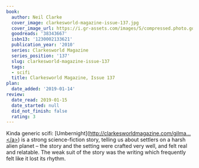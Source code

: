 ```yaml
---
book:
  author: Neil Clarke
  cover_image: clarkesworld-magazine-issue-137.jpg
  cover_image_url: https://i.gr-assets.com/images/S/compressed.photo.goodreads.com/books/1517727674l/38343667._SX98_.jpg
  goodreads: '38343667'
  isbn13: '1230002133621'
  publication_year: '2010'
  series: Clarkesworld Magazine
  series_position: '137'
  slug: clarkesworld-magazine-issue-137
  tags:
  - scifi
  title: Clarkesworld Magazine, Issue 137
plan:
  date_added: '2019-01-14'
review:
  date_read: 2019-01-15
  date_started: null
  did_not_finish: false
  rating: 3
---
```


Kinda generic scifi: [Umbernight](<a target="_blank" href="http://clarkesworldmagazine.com/gilman_02_18/" rel="nofollow">http://clarkesworldmagazine.com/gilma...</a>) is a strong science-fiction story, telling us about settlers on a harsh alien planet – the story and the setting were crafted very well, and felt real and relatable. The weak suit of the story was the writing which frequently felt like it lost its rhythm.

